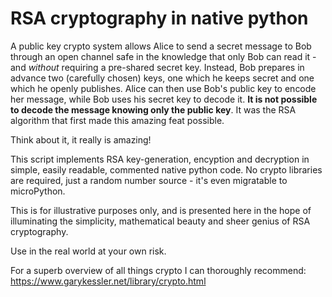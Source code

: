 # RSA cryptography in native python

A public key crypto system allows Alice to send a secret message to 
Bob through an open channel safe in the knowledge that only Bob can
read it - and _without_ requiring a pre-shared secret key.
Instead, Bob prepares in advance two (carefully chosen) keys, one
which he keeps secret and one which he openly publishes.
Alice can then use Bob's public key to encode her message, while Bob
uses his secret key to decode it. <b>It is not possible to decode the
message knowing only the public key</b>. It was the RSA algorithm that
first made this amazing feat possible.

Think about it, it really is amazing!

This script implements RSA key-generation, encyption and decryption in simple,
easily readable, commented native python code. No crypto libraries are required,
just a random number source - it's even migratable to microPython.

This is for illustrative purposes only, and is presented here in the
hope of illuminating the simplicity, mathematical beauty and sheer
genius of RSA cryptography.

Use in the real world at your own risk.

For a superb overview of all things crypto I can thoroughly recommend:
https://www.garykessler.net/library/crypto.html
